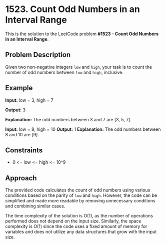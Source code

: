 # 1523. Count Odd Numbers in an Interval Range

This is the solution to the LeetCode problem **#1523 - Count Odd Numbers in an Interval Range**.

## Problem Description

Given two non-negative integers `low` and `high`, your task is to count the number of odd numbers between `low` and `high`, inclusive.

## Example

**Input:**
low = 3, high = 7

**Output:**
3

**Explanation:**
The odd numbers between 3 and 7 are [3, 5, 7].

**Input:**
low = 8, high = 10
**Output:**
1
**Explanation:**
The odd numbers between 8 and 10 are [9].

## Constraints

- 0 <= low <= high <= 10^9

## Approach

The provided code calculates the count of odd numbers using various conditions based on the parity of `low` and `high`. However, the code can be simplified and made more readable by removing unnecessary conditions and combining similar cases.

The time complexity of the solution is O(1), as the number of operations performed does not depend on the input size. Similarly, the space complexity is O(1) since the code uses a fixed amount of memory for variables and does not utilize any data structures that grow with the input size.

